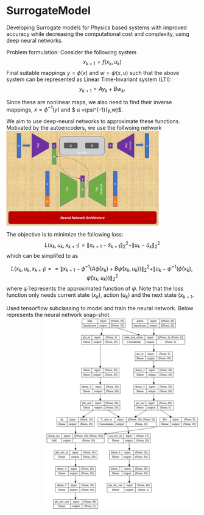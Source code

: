 # SurrogateModel
Developing Surrogate models for Physics based systems with improved accuracy while decreasing the computational cost and complexity, using deep neural networks.

Problem formulation:
Consider the following system
$$x_{k+1}=f(x_k, u_k)$$
Final suitable mappings $y=\phi(x)$ and $w=\psi(x,u)$ such that the above system can be represented as Linear Time-Invariant system (LTI):
$$y_{k+1}=Ay_{k}+B w_k.$$

Since these are nonlinear maps, we also need to find their inverse mappings, $x=\phi^{-1}(y)$ and $ u =\psi^{-1}(y,w)$.

We aim to use deep-neural networks to approximate these functions. Motivated by the autoencoders, we use the follwoing network
<img src="https://github.com/asokraju/SurrogateModel/blob/e8876c9a2e79792d6a2da7ea15e952a0848a014d/tools/nn.PNG" width="400" align="center">

The objective is to minimize the following loss:
$$
L(x_k, u_k, x_{k+1}) = \|x_{k+1}-\hat x_{k+1}\|_2^2 + \|u_k-\hat{u}_k\|_2^2
$$
which can be simplifed to as

$$
L(x_k, u_k, x_{k+1}) = 
    =\|x_{k+1}-\hat{\phi}^{-1}\left(A\hat{\phi}(x_k) + B \hat{\psi}(x_k, u_k)\right)\|_2^2 + \|u_k-\hat \psi^{-1}(\hat \phi(x_k),\hat \psi(x_k,u_k))\|_2^2
$$
where $\hat{\psi}$ represents the approximated function of $\psi$. Note that the  loss function only needs current state ($x_k$), action ($u_k$) and the next state ($x_{k+1}$.


Used  tensorflow subclassing to model and train the neural network. Below represents the neural network snap-shot.
<img src="https://github.com/asokraju/SurrogateModel/blob/7e983e5db480da07a210fac92aec8a233fd32ac6/tools/index.png" width="400" align="right">




